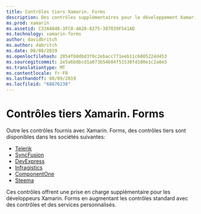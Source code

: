 ```yaml
---
title: Contrôles tiers Xamarin. Forms
description: Des contrôles supplémentaires pour le développement Xamarin. Forms sont disponibles auprès des entreprises telles que Telerik, SyncFusion, DevExpress, Infragistics, ComponentOne et Steema.
ms.prod: xamarin
ms.assetid: C33A4848-3FC8-4A20-8275-387039F541AD
ms.technology: xamarin-forms
author: davidbritch
ms.author: dabritch
ms.date: 08/08/2019
ms.openlocfilehash: 2054fb8dbd3f0c2ebacc771eeb11c6805224d453
ms.sourcegitcommit: 2e5a6b8bcd1a073b54604f51538fd108e1c2a8e5
ms.translationtype: MT
ms.contentlocale: fr-FR
ms.lasthandoff: 08/09/2019
ms.locfileid: "68876238"
---
```

# <a name="xamarinforms-third-party-controls"></a>Contrôles tiers Xamarin. Forms

Outre les contrôles fournis avec Xamarin. Forms, des contrôles tiers sont disponibles dans les sociétés suivantes:

- [Telerik](https://www.telerik.com/xamarin-ui)
- [SyncFusion](https://www.syncfusion.com/xamarin-ui-controls)
- [DevExpress](https://www.devexpress.com/xamarin/)
- [Infragistics](https://www.infragistics.com/products/xamarin)
- [ComponentOne](https://www.grapecity.com/componentone-xamarin/)
- [Steema](https://www.steema.com/product/forms)

Ces contrôles offrent une prise en charge supplémentaire pour les développeurs Xamarin. Forms en augmentant les contrôles standard avec des contrôles et des services personnalisés.

